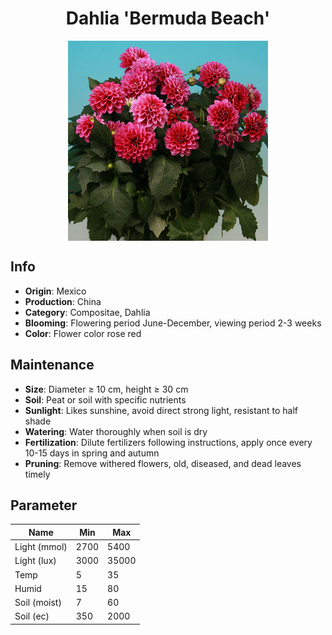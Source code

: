 <h1 align='center'>Dahlia 'Bermuda Beach'</h1>
<p align="center">
    <img 
        align='center'
        width='320'
        src="../images/dahlia bermuda beach.png" 
        alt='Dahlia 'Bermuda Beach'' />
</p>

## Info

 - **Origin**: Mexico
 - **Production**: China
 - **Category**: Compositae, Dahlia
 - **Blooming**: Flowering period June-December, viewing period 2-3 weeks
 - **Color**: Flower color rose red

## Maintenance

 - **Size**: Diameter ≥ 10 cm, height ≥ 30 cm
 - **Soil**: Peat or soil with specific nutrients
 - **Sunlight**: Likes sunshine, avoid direct strong light, resistant to half shade
 - **Watering**: Water thoroughly when soil is dry
 - **Fertilization**: Dilute fertilizers following instructions,  apply once every 10-15 days in spring and autumn
 - **Pruning**: Remove withered flowers, old, diseased, and dead leaves timely

## Parameter

| Name         | Min  | Max   |
|--------------|------|-------|
| Light (mmol) | 2700 | 5400  |
| Light (lux)  | 3000 | 35000 |
| Temp         | 5    | 35    |
| Humid        | 15   | 80    |
| Soil (moist) | 7   | 60    |
| Soil (ec)    | 350  | 2000  |